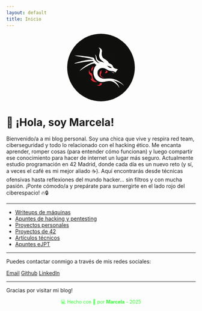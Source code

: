 ```yaml
---
layout: default
title: Inicio
---
```


<img src="assets/img/mar.jpeg" alt="foto de Marcela" style="width: 180px; border-radius: 100px; display: block; margin: 0 auto 20px;" />

# 👋 ¡Hola, soy Marcela!

Bienvenido/a a mi blog personal. Soy una chica que vive y respira red team, ciberseguridad y todo lo relacionado con el hacking ético. Me encanta aprender, romper cosas (para entender cómo funcionan) y luego compartir ese conocimiento para hacer de internet un lugar más seguro.
Actualmente estudio programación en 42 Madrid, donde cada día es un nuevo reto (y sí, a veces el café es mi mejor aliado ☕).
Aquí encontrarás desde técnicas ofensivas hasta reflexiones del mundo hacker… sin filtros y con mucha pasión. ¡Ponte cómodo/a y prepárate para sumergirte en el lado rojo del ciberespacio! 🔥🔒

---

- [Writeups de máquinas](writeups/)
- [Apuntes de hacking y pentesting](apuntes/)
- [Proyectos personales](proyectos_personales/)
- [Proyectos de 42](proyectos_42/)
- [Artículos técnicos](articulos_tecnicos/)
- [Apuntes eJPT](preparacion_ejpt/)

---

Puedes contactar conmigo a través de mis redes sociales:

[Email](mailto:ingridjimenez113@gmail.com)
[Github](https://github.com/MarcelaJi)
[Linkedln](https://linkedin.com/in/marcela-jimenez-/)

---

Gracias por visitar mi blog!

<div style="text-align:center; font-size: 0.9em; margint-top: 40px; color: #33ff33;">
    💻 Hecho con 💚 por <strong>Marcela</strong> - 2025
</div>
